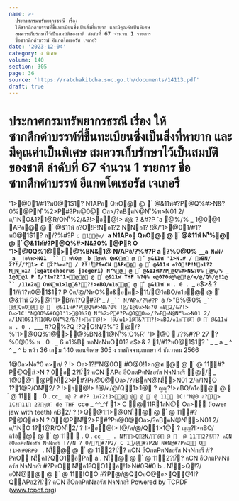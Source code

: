 ```yaml
---
name: >-
  ประกาศกรมทรัพยากรธรณี เรื่อง
  ให้ซากดึกดำบรรพ์ที่ขึ้นทะเบียนซึ่งเป็นสิ่งที่หายาก และมีคุณค่าเป็นพิเศษ
  สมควรเก็บรักษาไว้เป็นสมบัติของชาติ ลำดับที่ 67 จำนวน 1 รายการ
  ชื่อซากดึกดำบรรพ์ อีแกตโตเชอรัส เจเกอรี
date: '2023-12-04'
category: ง พิเศษ
volume: 140
section: 305
page: 36
source: 'https://ratchakitcha.soc.go.th/documents/14113.pdf'
draft: true
---
```


# ประกาศกรมทรัพยากรธรณี เรื่อง ให้ซากดึกดำบรรพ์ที่ขึ้นทะเบียนซึ่งเป็นสิ่งที่หายาก และมีคุณค่าเป็นพิเศษ สมควรเก็บรักษาไว้เป็นสมบัติของชาติ ลำดับที่ 67 จำนวน 1 รายการ ชื่อซากดึกดำบรรพ์ อีแกตโตเชอรัส เจเกอรี

'1>@01/#1?พ0@1$1? N1APอ QหO@ @  ํ @&11พ์#?P@Q%#>N&?0%@PN'็%2>P#?Pห@0@ Oล>/?คBคN@N'็%พ>N01 2/ค/1NO&1?1@R/ON'็%2/&?!>อ@!> ลํ@ ? &#?P `a ํ@%/% _ 1@0@1 APอ@ @  ํ @&11พ์ อ?O!P!Nอ1?2 NNอ1? !@/'1>@01/#1?พ0@1$1? ล/?%#?P `c 1@ค/ `__a N1APอ QหO@ @  ํ @&11พ์ N'็%@ @  ํ @&11พ์#?P@Q%#>N&?0% @PR O '1>@0Q%1@>@%BN&1@ N/APอ/?%#?P a ?%0@0% `__a NลN/ _a_ !อ%พ>N01 _``  ห%O@ _b ํ@ห% QหO@ @  ํ @&11พ์ '1>N.# / ลBN/ 2?!/์/?1> C 2?%หล? / 2?!/์?&คCN APอ@ @  ํ @&11พ์ อ?O!P!Nอ1?2 NNอ1? (Egatochoerus jaegeri) N'็%@ @  ํ @&11พ์#?P@Q%#>N&?0% ํ@%/% _ 1@0@1 P 0/?1ห?2'1>ํ@@ @  ํ @&11พ์ THF %?Q% อ@0?0อํ@%@!@/ค/@/Q%/@!1@ `` /11ค2อ OหNพ1>1@&??!>คBO/ค1อ@ @  ํ @&11พ์ พ . 0 . `___ อ$>& ? 1/#1?พ0@1$1? P 0ค/@/NหO%อ&อค>11/@1คBO/ค1อ@ @  ํ @&11พ์ Q%@1'1>B/ค1?Q#?P _ / `_`` N/APอ/?%#?P `a />"B%@0% `_`` @QหO@ @  ํ @&11พ์#?P@Q%#>N&?0% !@/1@0ล>Nอ?0 คB2/&?!> Oล>1C'"N@0O%&#O@0'1>@0%?Q N'็%2>P#?Pห@0@Oล>/?คBคN@N'็%พ>N01 2/ค/1NO&1?1@R/ON'็%2/&?!>อ@!> !@/พ1>1@&??!>คBO/ค1อ@ @  ํ @&11พ์ พ . 0 . `___ #?Q%?Q !?QO!N/?%"? @/?%'1>@0Q%1@>@%BN&1@N'็%!O%R' '1>@0  /?%#?P 27 ?%0@0% พ . 0 . `_` 6 อ1%B หลNอNพO01? อ$>& ? 1/#1?พ0@1$1? ` _ _ a _ ^ ^ _ ^ b หน้า 36 เลม 140 ตอนพิเศษ 305 ง ราชกิจจานุเบกษา 4 ธันวาคม 2566

1@0ล>Nอ?0 ค>ส/ ? !> Oล>1?!"N@0O #O@0!1>ก@ศ @ @  ํ @ 11์#?P@Q#>N ? 0อ 2?!/์? คCN APอ อีOกตPตNชอรัส NจNกอรี ํ@/ _ 1@0@1 @PN!็2>P#?Pห@0@Oล>/?คBคN@N!็>N01 2/ค/1NO 1?1@R/ON!็2/ ? !>อ@!> !@/ค/@/Q1>1@ ? ญญ?!>คBO/ค1อ@ @  ํ @ 11์  . 0 . `cc_ ลํ@ ? #?P 1ห?2!1>ํ@ @ @  ํ @ 11์ 1C!"N@0 ล?1> 1C!11 2?ฐ@ de THF `cce _ ^^_^f 1> C @11R1ลN@ Oล>ั (lower jaw with teeth) คB2/ ? !>Q@1!1>@0N!็@ @  ํ @ 11์#?P@Q#>N ? 0@PN!็2>P#?Pห@0@Oล>/?คBคN@N!็>N01 2/ค/1NO 1?1@R/ON!็2/ ? !>อ@!> !@/ค/@/Q1>1@ ? ญญ?!>คBO/ค1อ@ @  ํ @ 11์  . 0 . `cc_ _ . N!็>Q2N/@ @  ํ @ 11์2?!/์? คCN อีOกตPตNชอรัส NจNกอรี !?/N ? 0/?#?P2/ C 1์/@#?P2B N#N@#?PคO Q !1>N#0R#0 ` . N!็@ @  ํ @ 11์2?!/์? คCN อีOกตPตNชอรัส NจNกอรี #?PคO N!็ค1?QO1อPล a . N!็@ @  ํ @ 11์2?!/์? คCN อีOกตPตNชอรัส NจNกอรี #?PคO N!็ค1?QO1อ!1>N#0R#0 b . N!็>Q!?/อ0N@@ @  ํ @ 11์!OO #?Pํ@/@QOอO@อ>Q@1!?QAPอ2?!/์? คCN อีOกตPตNชอรัส NจNกอรี Powered by TCPDF (www.tcpdf.org)
